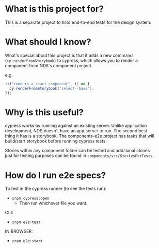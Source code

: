 # What is this project for?

This is a separate project to hold end-to-end tests for the design system.

# What should I know?

What's special about this project is that it adds a new command (`cy.renderFromStorybook`) to cypress, which allows you to render a component from NDS's component project.

e.g.

```js
it("renders a react component", () => {
  cy.renderFromStorybook("select--base");
});
```

# Why is this useful?

cypress works by running against an existing server. Unlike application development, NDS doesn't have an app server to run. The second best thing it has is a storybook. The components-e2e project has tasks that will build/start storybook before running cypress tests.

Stories within any component folder can be tested and additional stories just for testing purposes can be found in `components/src/StoriesForTests`.

# How do I run e2e specs?

To test in the cypress runner (to see the tests run):

- `pnpm cypress:open`
  - Then run whichever file you want.

CLI:

- `pnpm e2e:test`

IN BROWSER:

- `pnpm e2e:start`
